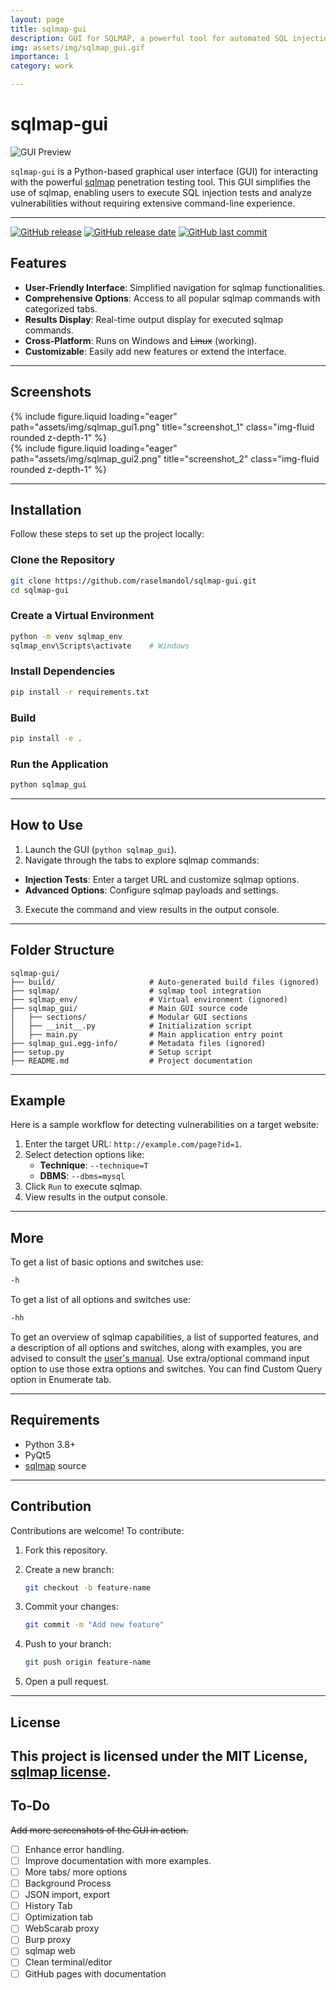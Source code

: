 ```yaml
---
layout: page
title: sqlmap-gui
description: GUI for SQLMAP, a powerful tool for automated SQL injection
img: assets/img/sqlmap_gui.gif
importance: 1
category: work

---
```


# sqlmap-gui

![GUI Preview](https://raw.githubusercontent.com/raselmandol/sqlmap-gui/refs/heads/main/sqlmap_gui/resources/icon.png)


`sqlmap-gui` is a Python-based graphical user interface (GUI) for interacting with the powerful [sqlmap](https://github.com/sqlmapproject/sqlmap) penetration testing tool. This GUI simplifies the use of sqlmap, enabling users to execute SQL injection tests and analyze vulnerabilities without requiring extensive command-line experience.

---

[![GitHub release](https://img.shields.io/github/v/release/raselmandol/sqlmap-gui)](#) [![GitHub release date](https://img.shields.io/github/release-date/raselmandol/sqlmap-gui)](#) [![GitHub last commit](https://img.shields.io/github/last-commit/raselmandol/sqlmap-gui)](#)


## Features

- **User-Friendly Interface**: Simplified navigation for sqlmap functionalities.
- **Comprehensive Options**: Access to all popular sqlmap commands with categorized tabs.
- **Results Display**: Real-time output display for executed sqlmap commands.
- **Cross-Platform**: Runs on Windows and ~~Linux~~ (working).
- **Customizable**: Easily add new features or extend the interface.

---

## Screenshots

<div class="row">
    <div class="col-sm mt-3 mt-md-0">
        {% include figure.liquid loading="eager" path="assets/img/sqlmap_gui1.png" title="screenshot_1" class="img-fluid rounded z-depth-1" %}
    </div>
</div>
<div class="row">
    <div class="col-sm mt-3 mt-md-0">
        {% include figure.liquid loading="eager" path="assets/img/sqlmap_gui2.png" title="screenshot_2" class="img-fluid rounded z-depth-1" %}
    </div>
</div>


---

## Installation

Follow these steps to set up the project locally:

### Clone the Repository

```bash
git clone https://github.com/raselmandol/sqlmap-gui.git
cd sqlmap-gui
```

### Create a Virtual Environment

```bash
python -m venv sqlmap_env
sqlmap_env\Scripts\activate    # Windows
```

### Install Dependencies

```bash
pip install -r requirements.txt
```

###  Build

```bash
pip install -e .
```
### Run the Application

```bash
python sqlmap_gui
```
---

## How to Use

 1. Launch the GUI (`python sqlmap_gui`).
 2. Navigate through the tabs to explore sqlmap commands:
   - **Injection Tests**: Enter a target URL and customize sqlmap options.
   - **Advanced Options**: Configure sqlmap payloads and settings.
 3. Execute the command and view results in the output console.

---

## Folder Structure

```plaintext
sqlmap-gui/
├── build/                     # Auto-generated build files (ignored)
├── sqlmap/                    # sqlmap tool integration
├── sqlmap_env/                # Virtual environment (ignored)
├── sqlmap_gui/                # Main GUI source code
│   ├── sections/              # Modular GUI sections
│   ├── __init__.py            # Initialization script
│   ├── main.py                # Main application entry point
├── sqlmap_gui.egg-info/       # Metadata files (ignored)
├── setup.py                   # Setup script
├── README.md                  # Project documentation
```

---

## Example

Here is a sample workflow for detecting vulnerabilities on a target website:

1. Enter the target URL: `http://example.com/page?id=1`.
2. Select detection options like:
   - **Technique**: `--technique=T`
   - **DBMS**: `--dbms=mysql`
3. Click `Run` to execute sqlmap.
4. View results in the output console.

---

## More

To get a list of basic options and switches use:

```bash
-h
```
To get a list of all options and switches use:
```bash
-hh
```

To get an overview of sqlmap capabilities, a list of supported features, and a description of all options and switches, along with examples, you are advised to consult the [user's manual](https://github.com/sqlmapproject/sqlmap/wiki/Usage). Use extra/optional command input option to use those extra options and switches. You can find Custom Query option in Enumerate tab.

---

## Requirements

- Python 3.8+
- PyQt5
- [sqlmap](https://github.com/sqlmapproject/sqlmap) source

---

## Contribution

Contributions are welcome! To contribute:

1. Fork this repository.
2. Create a new branch:

   ```bash
   git checkout -b feature-name
   ```

3. Commit your changes:

   ```bash
   git commit -m "Add new feature"
   ```

4. Push to your branch:

   ```bash
   git push origin feature-name
   ```

5. Open a pull request.

---

## License

This project is licensed under the MIT License, [sqlmap license](https://raw.githubusercontent.com/sqlmapproject/sqlmap/refs/heads/master/LICENSE).
---

## To-Do

~~Add more screenshots of the GUI in action.~~
- [ ]  Enhance error handling.
- [ ]  Improve documentation with more examples.
- [ ]  More tabs/ more options
- [ ]  Background Process
- [ ]  JSON import, export
- [ ]  History Tab
- [ ]  Optimization tab
- [ ]  WebScarab proxy
- [ ]  Burp proxy
- [ ]  sqlmap web
- [ ]  Clean terminal/editor  
- [ ]  GitHub pages with documentation

